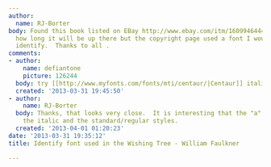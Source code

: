 ```yaml
---
author:
  name: RJ-Borter
body: Found this book listed on EBay http://www.ebay.com/itm/160994644481 not sure
  how long it will be up there but the copyright page used a font I would like to
  identify.  Thanks to all .
comments:
- author:
    name: defiantone
    picture: 126244
  body: try [[http://www.myfonts.com/fonts/mti/centaur/|Centaur]] italic
  created: '2013-03-31 19:45:50'
- author:
    name: RJ-Borter
  body: Thanks, that looks very close.  It is interesting that the "a" differs between
    the italic and the standard/regular styles.
  created: '2013-04-01 01:20:23'
date: '2013-03-31 19:35:12'
title: Identify font used in the Wishing Tree - William Faulkner

---
```

